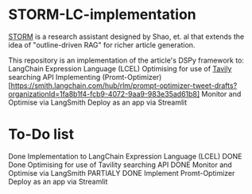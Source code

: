 # STORM-LC-implementation
[STORM](https://arxiv.org/abs/2402.14207) is a research assistant designed by Shao, et. al that extends the idea of "outline-driven RAG" for richer article generation.

This repository is an implementation of the article's DSPy framework to:
LangChain Expression Language (LCEL)
Optimising for use of [Tavily](https://tavily.com/) searching API
Implementing (Promt-Optimizer)[https://smith.langchain.com/hub/rlm/prompt-optimizer-tweet-drafts?organizationId=1fa8b1f4-fcb9-4072-9aa9-983e35ad61b8]
Monitor and Optimise via LangSmith
Deploy as an app via Streamlit


# To-Do list
  Done Implementation to LangChain Expression Language (LCEL)  DONE
  Done Optimising for use of Tavility searching API DONE
  Monitor and Optimise via LangSmith PARTIALY DONE
  Implement Promt-Optimizer 
  Deploy as an app via Streamlit
  
  

